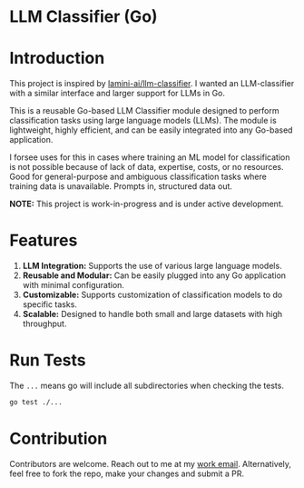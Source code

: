 # LLM Classifier (Go)

# Introduction

This project is inspired by [lamini-ai/llm-classifier](https://github.com/lamini-ai/llm-classifier). I wanted an LLM-classifier with a similar interface and larger support for LLMs in Go.

This is a reusable Go-based LLM Classifier module designed to perform classification tasks using large language models (LLMs). The module is lightweight, highly efficient, and can be easily integrated into any Go-based application.

I forsee uses for this in cases where training an ML model for classification is not possible because of lack of data, expertise, costs, or no resources. Good for general-purpose and ambiguous classification tasks where training data is unavailable. Prompts in, structured data out.

**NOTE:** This project is work-in-progress and is under active development.

# Features

1. **LLM Integration:** Supports the use of various large language models.
2. **Reusable and Modular:** Can be easily plugged into any Go application with minimal configuration.
3. **Customizable:** Supports customization of classification models to do specific tasks.
4. **Scalable:** Designed to handle both small and large datasets with high throughput.

# Run Tests

The `...` means go will include all subdirectories when checking the tests.

```bash
go test ./...
```

# Contribution

Contributors are welcome. Reach out to me at my [work email](mailto:contact.adityapatange@gmail.com). Alternatively, feel free to fork the repo, make your changes and submit a PR.
